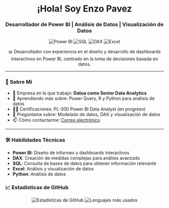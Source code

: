 <h1 align="center">¡Hola! Soy Enzo Pavez</h1>
<h3 align="center">Desarrollador de Power BI | Análisis de Datos | Visualización de Datos</h3>

<p align="center">
  <img src="https://img.shields.io/badge/Power%20BI-Data%20Visualization-yellow?style=for-the-badge&logo=powerbi&logoColor=white" alt="Power BI">
  <img src="https://img.shields.io/badge/SQL-Data%20Querying-blue?style=for-the-badge&logo=postgresql&logoColor=white" alt="SQL">
  <img src="https://img.shields.io/badge/DAX-Power%20BI%20Formulas-green?style=for-the-badge&logo=powerbi&logoColor=white" alt="DAX">
  <img src="https://img.shields.io/badge/Excel-Data%20Analysis-green?style=for-the-badge&logo=microsoft-excel&logoColor=white" alt="Excel">
</p>

<p align="center">
  📊 Desarrollador con experiencia en el diseño y desarrollo de dashboards interactivos en Power BI, centrado en la toma de decisiones basada en datos.
</p>

---

### 🚀 Sobre Mí

- 🔭 Empresa en la que trabajo: **Datua como Senior Data Analytics**
- 🌱 Aprendiendo más sobre: Power Query, R y Python para análisis de datos
- 👨‍💻 Certificaciones: PL-300 Power BI Data Analyst (en progreso)
- 💬 Pregúntame sobre: Modelado de datos, DAX y visualización de datos
- 📫 Cómo contactarme: [Correo electrónico](mailto:enzopavez1996@gmail.com)

---

### 🛠 Habilidades Técnicas

- **Power BI**: Diseño de informes y dashboards interactivos
- **DAX**: Creación de medidas complejas para análisis avanzado
- **SQL**: Consulta de bases de datos para obtener información relevante
- **Excel**: Análisis y visualización de datos
- **Python**: Análisis de datos



### 📈 Estadísticas de GitHub
<p align="center">
  <img src="https://github-readme-stats.vercel.app/api?username=tu-usuario-github&show_icons=true&theme=radical" alt="Estadísticas de GitHub">
  <img src="https://github-readme-stats.vercel.app/api/top-langs/?username=tu-usuario-github&layout=compact&theme=radical" alt="Lenguajes más usados">
</p>
